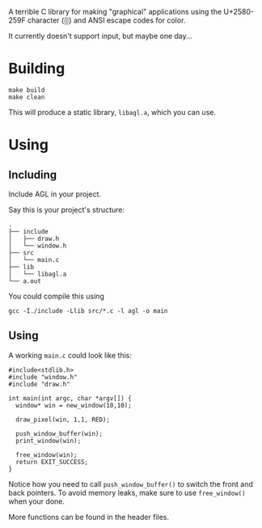 A terrible C library for making "graphical" applications using the U+2580-259F character (▒) and ANSI escape codes for color.

It currently doesn't support input, but maybe one day...

# Building
```
make build
make clean
```
This will produce a static library, `libagl.a`, which you can use.

# Using
## Including
Include AGL in your project.

Say this is your project's structure:
```
.
├── include
│   ├── draw.h
│   └── window.h
├── src
│   └── main.c
├── lib
│   └── libagl.a
└── a.out
```
You could compile this using
```
gcc -I./include -Llib src/*.c -l agl -o main
```
## Using
A working `main.c` could look like this:
```
#include<stdlib.h>
#include "window.h"
#include "draw.h"

int main(int argc, char *argv[]) {
  window* win = new_window(10,10);

  draw_pixel(win, 1,1, RED);

  push_window_buffer(win);
  print_window(win);

  free_window(win);
  return EXIT_SUCCESS;
}
```
Notice how you need to call `push_window_buffer()` to switch the front and back pointers.
To avoid memory leaks, make sure to use `free_window()` when your done.

More functions can be found in the header files.
